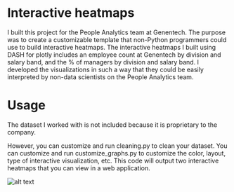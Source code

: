 # Interactive heatmaps
I built this project for the People Analytics team at Genentech. The purpose was to create a customizable template that non-Python programmers could use to build interactive heatmaps. The interactive heatmaps I built using DASH for plotly includes an employee count at Genentech by division and salary band, and the % of managers by division and salary band. I developed the visualizations in such a way that they could be easily interpreted by non-data scientists on the People Analytics team. 

# Usage
The dataset I worked with is not included because it is proprietary to the company. 

However, you can customize and run cleaning.py to clean your dataset. You can customize and run customize_graphs.py to customize the color, layout, type of interactive visualization, etc. This code will output two interactive heatmaps that you can view in a web application.

![alt text](https://github.com/priyabiyer/plotly-heatmaps/blob/master/GNE_heatmaps.png)

